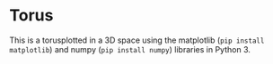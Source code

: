 # Torus
This is a torusplotted in a 3D space using the matplotlib (`pip install matplotlib`) and numpy (`pip install numpy`) libraries in Python 3.
